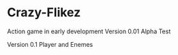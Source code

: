 # Crazy-Flikez
Action game in early development
Version 0.01 Alpha Test

Version 0.1 Player and Enemes
